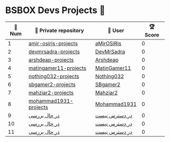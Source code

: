 # BSBOX Devs Projects 🚀

<table>
  <thead>
    <tr>
      <th>🔢 Num</th>
      <th>🔗 Private repository</th>
      <th>👤 User</th>
      <th>🏆 Score</th>
    </tr>
  </thead>
  <tbody>
    <tr>
      <td>1</td>
      <td><a href="https://github.com/Bsbox-Devs/amir-osiris-projects">amir-osiris-projects</a></td>
      <td><a href="https://github.com/amir-osiris">aMirOSiRis</a></td>
      <td>0</td>
    </tr>
    <tr>
      <td>2</td>
      <td><a href="https://github.com/Bsbox-Devs/devmrsadra-projects">devmrsadra-projects</a></td>
      <td><a href="https://github.com/devmrsadra">DevMrSadra</a></td>
      <td>0</td>
    </tr>
    <tr>
      <td>3</td>
      <td><a href="https://github.com/Bsbox-Devs/arshdeap-projects">arshdeap-projects</a></td>
      <td><a href="https://github.com/arshdeap">Arshdeap</a></td>
      <td>0</td>
    </tr>
    <tr>
      <td>4</td>
      <td><a href="https://github.com/bsbox-devs/matingamer11-projects">matingamer11-projects</a></td>
      <td><a href="https://github.com/matingamer11">MatinGamer11</a></td>
      <td>0</td>
    </tr>
    <tr>
      <td>5</td>
      <td><a href="https://github.com/Bsbox-Devs/nothing032-projects">nothing032-projects</a></td>
      <td><a href="https://github.com/nothing032">Nothing032</a></td>
      <td>0</td>
    <tr>
      <td>6</td>
      <td><a href="https://github.com/Bsbox-Devs/sbgamer2">sbgamer2-projects</a></td>
      <td><a href="https://github.com/SBgamer2">SBgamer2</a></td>
      <td>0</td>
    <tr>
      <td>7</td>
      <td><a href="https://github.com/Bsbox-Devs/mahziar2-projects">mahziar2-projects</a></td>
      <td><a href="https://github.com/mahziar2">Mahziar2</a></td>
      <td>0</td>
    <tr>
      <td>8</td>
      <td><a href="https://github.com/Bsbox-Devs/mohammad1931-projects">mohammad1931-projects</a></td>
      <td><a href="https://github.com/mohammad1931">Mohammad1931</a></td>
      <td>0</td>
    <tr>
      <td>9</td>
      <td><a href="https://github.com/Bsbox-Devs">در حال بررسی</a></td>
      <td><a href="https://github.com/Bsbox-Devs">در دسترس نیست</a></td>
      <td>0</td>
    <tr>
      <td>10</td>
      <td><a href="https://github.com/Bsbox-Devs">در حال بررسی</a></td>
      <td><a href="https://github.com/Bsbox-Devs">در دسترس نیست</a></td>
      <td>0</td>
    <tr>
      <td>11</td>
      <td><a href="https://github.com/Bsbox-Devs">در حال بررسی</a></td>
      <td><a href="https://github.com/Bsbox-Devs">در دسترس نیست</a></td>
      <td>0</td>  
    </tr>
  </tbody>
</table>
